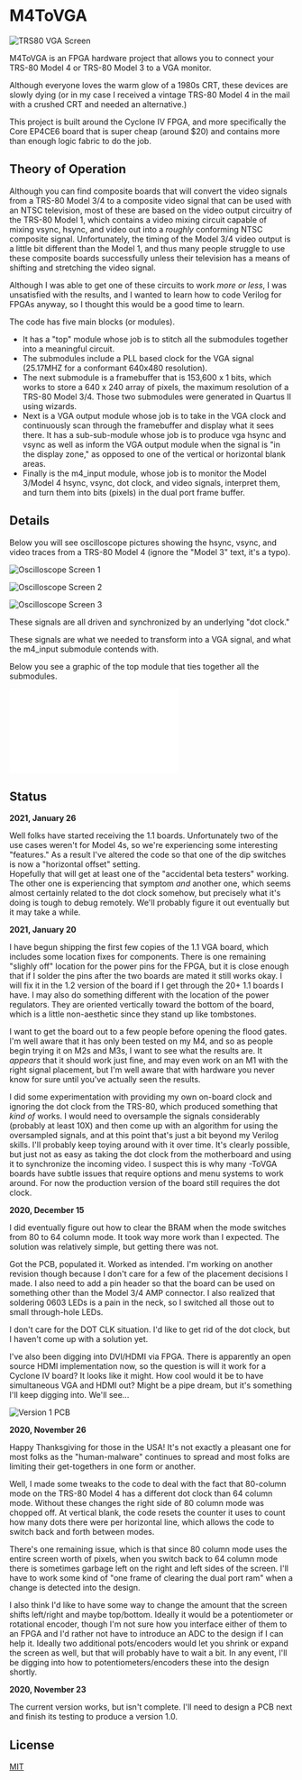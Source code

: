 # M4ToVGA

![TRS80 VGA Screen](img/TRS80VGAScreen.jpg?raw=true "TRS80 VGA Screen")

M4ToVGA is an FPGA hardware project that allows you to connect your TRS-80 Model 4 or TRS-80 Model 3 to a VGA monitor.  

Although everyone loves the warm glow of a 1980s CRT, these devices are slowly dying (or in my case I received a vintage TRS-80 Model 4 in the mail with a crushed CRT and needed an alternative.)

This project is built around the Cyclone IV FPGA, and more specifically the Core EP4CE6 board that is super cheap (around $20) and contains more than enough logic fabric to do the job.

## Theory of Operation

Although you can find composite boards that will convert the video signals from a TRS-80 Model 3/4 to a composite video signal that can be used with an NTSC television, most of these are based on the video output circuitry of the TRS-80 Model 1, which contains a video mixing circuit capable of mixing vsync, hsync, and video out into a *roughly* conforming NTSC composite signal.  Unfortunately, the timing of the Model 3/4 video output is a little bit different than the Model 1, and thus many people struggle to use these composite boards successfully unless their television has a means of shifting and stretching the video signal.

Although I was able to get one of these circuits to work *more or less*, I was unsatisfied with the results, and I wanted to learn how to code Verilog for FPGAs anyway, so I thought this would be a good time to learn.

The code has five main blocks (or modules).  

* It has a "top" module whose job is to stitch all the submodules together into a meaningful circuit.  
* The submodules include a PLL based clock for the VGA signal (25.17MHZ for a conformant 640x480 resolution).  
* The next submodule is a framebuffer that is 153,600 x 1 bits, which works to store a 640 x 240 array of pixels, the maximum resolution of a TRS-80 Model 3/4.  Those two submodules were generated in Quartus II using wizards.  
* Next is a VGA output module whose job is to take in the VGA clock and continuously scan through the framebuffer and display what it sees there.  It has a sub-sub-module whose job is to produce vga hsync and vsync as well as inform the VGA output module when the signal is "in the display zone," as opposed to one of the vertical or horizontal blank areas.
* Finally is the m4_input module, whose job is to monitor the Model 3/Model 4 hsync, vsync, dot clock, and video signals, interpret them, and turn them into bits (pixels) in the dual port frame buffer.

## Details

Below you will see oscilloscope pictures showing the hsync, vsync, and video traces from a TRS-80 Model 4 (ignore the "Model 3" text, it's a typo).  

![Oscilloscope Screen 1](img/OscilloscopeScreen1.jpg?raw=true "Oscilloscope Screen 1")

![Oscilloscope Screen 2](img/OscilloscopeScreen2.jpg?raw=true "Oscilloscope Screen 2")

![Oscilloscope Screen 3](img/OscilloscopeScreen3.jpg?raw=true "Oscilloscope Screen 3")

These signals are all driven and synchronized by an underlying "dot clock."

These signals are what we needed to transform into a VGA signal, and what the m4_input submodule contends with.

Below you see a graphic of the top module that ties together all the submodules.

![Top Module](img/TopModule.pdf?raw=true "Top Module")

## Status

**2021, January 26**

Well folks have started receiving the 1.1 boards.  Unfortunately two of the use cases weren't for Model 4s, so we're experiencing some 
interesting "features."  As a result I've altered the code so that one of the dip switches is now a "horizontal offset" setting.  
Hopefully that will get at least one of the "accidental beta testers" working.  The other one is experiencing that symptom *and* another 
one, which seems almost certainly related to the dot clock somehow, but precisely what it's doing is tough to debug remotely.  We'll 
probably figure it out eventually but it may take a while.

**2021, January 20**

I have begun shipping the first few copies of the 1.1 VGA board, which includes some location fixes for components.  There is one remaining "slighly off"
location for the power pins for the FPGA, but it is close enough that if I solder the pins after the two boards are mated it still works okay.  I 
will fix it in the 1.2 version of the board if I get through the 20+ 1.1 boards I have.  I may also do something different with the location of the 
power regulators.  They are oriented vertically toward the bottom of the board, which is a little non-aesthetic since they stand up like tombstones.

I want to get the board out to a few people before opening the flood gates.  I'm well aware that it has only been tested on my M4, and so as people 
begin trying it on M2s and M3s, I want to see what the results are.  It *appears* that it should work just fine, and may even work on an M1 with the 
right signal placement, but I'm well aware that with hardware you never know for sure until you've actually seen the results.

I did some experimentation with providing my own on-board clock and ignoring the dot clock from the TRS-80, which produced something that *kind of* works. I 
would need to oversample the signals considerably (probably at least 10X) and then come up with an algorithm for using the oversampled 
signals, and at this point that's just a bit beyond my Verilog skills.  I'll probably keep toying around with it over time.  It's clearly possible, but 
just not as easy as taking the dot clock from the motherboard and using it to synchronize the incoming video.  I suspect this is why many -ToVGA boards 
have subtle issues that require options and menu systems to work around.  For now the production version of the board still requires the dot clock.


**2020, December 15**

I did eventually figure out how to clear the BRAM when the mode switches from 80 to 64 column mode.  It took way more work than I expected.  The solution was 
relatively simple, but getting there was not.

Got the PCB, populated it.  Worked as intended.  I'm working on another revision though because I don't care for a few of the placement decisions I made.
I also need to add a pin header so that the board can be used on something other than the Model 3/4 AMP connector.  I also realized that soldering 0603 LEDs 
is a pain in the neck, so I switched all those out to small through-hole LEDs.

I don't care for the DOT CLK situation.  I'd like to get rid of the dot clock, but I haven't come up with a solution yet.

I've also been digging into DVI/HDMI via FPGA.  There is apparently an open source HDMI implementation now, so the question is will it work for a Cyclone IV
board?  It looks like it might.  How cool would it be to have simultaneous VGA and HDMI out?  Might be a pipe dream, but it's something I'll keep digging into.
We'll see...

![Version 1 PCB](img/M4ToVGA_BoardPic.jpg?raw=true "Version 1 PCB")

**2020, November 26**

Happy Thanksgiving for those in the USA!  It's not exactly a pleasant one for most folks as the "human-malware" continues to spread and 
most folks are limiting their get-togethers in one form or another.

Well, I made some tweaks to the code to deal with the fact that 80-column mode on the TRS-80 Model 4 has a different dot clock than 
64 column mode.  Without these changes the right side of 80 column mode was chopped off.  At vertical blank, the code resets the 
counter it uses to count how many dots there were per horizontal line, which allows the code to switch back and forth between modes.

There's one remaining issue, which is that since 80 column mode uses the entire screen worth of pixels, when you switch back to 
64 column mode there is sometimes garbage left on the right and left sides of the screen.  I'll have to work some kind of "one frame of 
clearing the dual port ram" when a change is detected into the design.

I also think I'd like to have some way to change the amount that the screen shifts left/right and maybe top/bottom.  Ideally it would 
be a potentiometer or rotational encoder, though I'm not sure how you interface either of them to an FPGA and I'd rather not have to 
introduce an ADC to the design if I can help it.  Ideally two additional pots/encoders would let you shrink or expand the screen as well,
but that will probably have to wait a bit.  In any event, I'll be digging into how to potentiometers/encoders these into the design shortly.

**2020, November 23**

The current version works, but isn't complete.  I'll need to design a PCB next and finish its testing to produce a version 1.0.


## License
[MIT](https://choosealicense.com/licenses/mit/)
